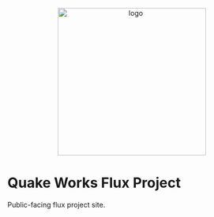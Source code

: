 <p align="center">
  <img src="https://craton.sfo2.cdn.digitaloceanspaces.com/media/img/branding/hero/moss-hero.png" alt="logo" width="300">
</p>

# Quake Works Flux Project

Public-facing flux project site.
